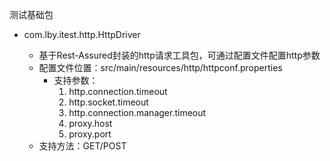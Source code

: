 测试基础包

- com.lby.itest.http.HttpDriver

    - 基于Rest-Assured封装的http请求工具包，可通过配置文件配置http参数
    - 配置文件位置：src/main/resources/http/httpconf.properties
        - 支持参数：
            1. http.connection.timeout
            2. http.socket.timeout
            3. http.connection.manager.timeout
            4. proxy.host
            5. proxy.port
    - 支持方法：GET/POST
